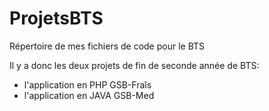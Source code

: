 # ProjetsBTS
Répertoire de mes fichiers de code pour le BTS

Il y a donc les deux projets de fin de seconde année de BTS:

- l'application en PHP GSB-Fraîs
- l'application en JAVA GSB-Med
